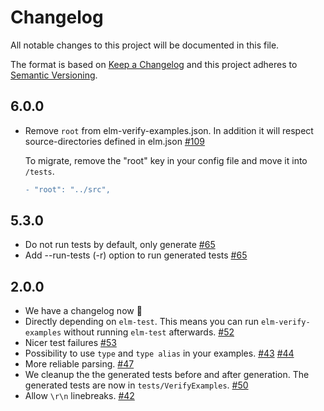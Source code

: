 # Changelog

All notable changes to this project will be documented in this file.

The format is based on [Keep a Changelog](http://keepachangelog.com/en/1.0.0/)
and this project adheres to [Semantic Versioning](http://semver.org/spec/v2.0.0.html).

## 6.0.0

- Remove `root` from elm-verify-examples.json. In addition it will respect source-directories defined in elm.json [#109](https://github.com/stoeffel/elm-verify-examples/pull/109)

  To migrate, remove the "root" key in your config file and move it into `/tests`.

  ```diff
  - "root": "../src",
  ```

## 5.3.0

- Do not run tests by default, only generate [#65](https://github.com/stoeffel/elm-verify-examples/issues/65)
- Add --run-tests (-r) option to run generated tests [#65](https://github.com/stoeffel/elm-verify-examples/issues/65)

## 2.0.0

- We have a changelog now :tada:
- Directly depending on `elm-test`. This means you can run `elm-verify-examples` without running `elm-test` afterwards. [#52](https://github.com/stoeffel/elm-verify-examples/pull/52)
- Nicer test failures [#53](https://github.com/stoeffel/elm-verify-examples/pull/53)
- Possibility to use `type` and `type alias` in your examples. [#43](https://github.com/stoeffel/elm-verify-examples/pull/43) [#44](https://github.com/stoeffel/elm-verify-examples/pull/44)
- More reliable parsing. [#47](https://github.com/stoeffel/elm-verify-examples/pull/47)
- We cleanup the the generated tests before and after generation. The generated tests are now in `tests/VerifyExamples`. [#50](https://github.com/stoeffel/elm-verify-examples/pull/50)
- Allow `\r\n` linebreaks. [#42](https://github.com/stoeffel/elm-verify-examples/pull/42)
